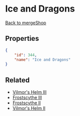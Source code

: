# Ice and Dragons

<no description available>

[Back to mergeShop](../merge-shops.md)

## Properties

```json
{
    "id": 344,
    "name": "Ice and Dragons"
}
```

## Related

- [Vilmor's Helm III](../items/20252-vilmor-s-helm-iii.md)
- [Frostscythe III](../items/20255-frostscythe-iii.md)
- [Frostscythe II](../items/20254-frostscythe-ii.md)
- [Vilmor's Helm II](../items/20251-vilmor-s-helm-ii.md)


